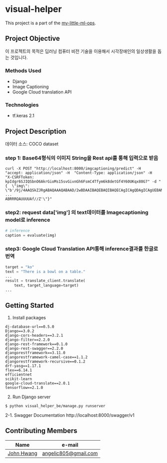 # visual-helper
This project is a part of the [my-little-ml-ops](https://www.facebook.com/groups/706222566865589).


## Project Objective
이 프로젝트의 목적은 딥러닝 컴퓨터 비전 기술을 이용해서 시각장애인의 일상생활을 돕는 것입니다.

### Methods Used
* Django
* Image Captioning
* Google Cloud translation API

### Technologies
* tf.keras 2.1

## Project Description
데이터 소스: COCO dataset

### step 1: Base64형식의 이미지 String을 Rest api를 통해 입력으로 받음
```shell
curl -X POST "http://localhost:8000/imgcaptioning/predict" -H  "accept: application/json" -H  "Content-Type: application/json" -H  "X-CSRFToken: kpIdgr6SJIQSbnO6AkrGioMs15svGivnGh6FsmC4Tfym6k8detGf4Y60UKqx80G7" -d "{  \"img\": \"b'/9j/4AAQSkZJRgABAQAAAQABAAD/2wBDAAIBAQEBAQIBAQECAgICAgQDAgICAgUEBAMEBgUGBgYFBgYGBwkIBgcJBwYGCAsICQoKCgoKBggLDAsKDAkKCgr/
...
ABRRRQAUUUUAf//Z'\"}"
```


### step2: request data['img'] 의 text데이터를 Imagecaptioning model로 inference
```python
# inference
caption = evaluate(img)
```

### step3: Google Cloud Translation API통해 inference결과를 한글로 번역
```python
target = "ko"
text = "There is a bowl on a table."
...
result = translate_client.translate(
	text, target_language=target)
...
```


## Getting Started
1. Install packages
```shell
dj-database-url==0.5.0
Django==3.0.2
django-cors-headers==3.2.1
django-filter==2.2.0
django-rest-framework==0.1.0
django-rest-swagger==2.2.0
djangorestframework==3.11.0
djangorestframework-camel-case==1.1.2
djangorestframework-recursive==0.1.2
drf-yasg==1.17.1
flex==6.14.1
efficientnet
scikit-learn
google-cloud-translate==2.0.1
tensorflow==2.1.0
```
2. Run Django server
```shell
$ python visual_helper_be/manage.py runserver
```

2-1. Swagger Documentation
http://localhost:8000/swagger/v1

## Contributing Members
|Name     |  e-mail   |
|---------|-----------------|
|[John Hwang](https://github.com/HwangJohn)| angelic805@gmail.com        |
